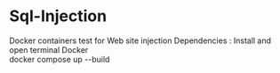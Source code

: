 # Sql-Injection
Docker containers test for Web site injection
Dependencies :
Install and open terminal Docker  
docker compose up --build 
